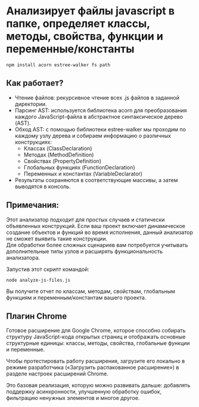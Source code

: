 # Анализирует файлы javascript в папке, определяет классы, методы, свойства, функции и переменные/константы
```shell
npm install acorn estree-walker fs path
```
## Как работает?
- Чтение файлов: рекурсивное чтение всех .js файлов в заданной директории.
- Парсинг AST: используется библиотека acorn для преобразования каждого JavaScript-файла в абстрактное синтаксическое дерево (AST).
- Обход AST: с помощью библиотеки estree-walker мы проходим по каждому узлу дерева и собираем информацию о различных конструкциях:
  - Классах (ClassDeclaration)
  - Методах (MethodDefinition)
  - Свойствах (PropertyDefinition)
  - Глобальных функциях (FunctionDeclaration)
  - Переменных и константах (VariableDeclarator)
- Результаты сохраняются в соответствующие массивы, а затем выводятся в консоль.
## Примечания:
Этот анализатор подходит для простых случаев и статически объявленных конструкций. Если ваш проект включает динамическое создание объектов и функций во время исполнения, данный анализатор не сможет выявить такие конструкции.  
Для обработки более сложных сценариев вам потребуется учитывать дополнительные типы узлов и расширять функциональность анализатора.   

Запустив этот скрипт командой:

```shell
node analyze-js-files.js
```

Вы получите отчет по классам, методам, свойствам, глобальным функциям и переменным/константам вашего проекта.

## Плагин Chrome
Готовое расширение для Google Chrome, которое способно собирать структуру JavaScript-кода открытых страниц и отображать основные структурные единицы: классы, методы, свойства, глобальные функции и переменные.

Чтобы протестировать работу расширения, загрузите его локально в режиме разработчика («Загрузить распакованное расширение») в разделе настроек расширений Chrome.

Это базовая реализация, которую можно развивать дальше: добавлять поддержку асинхронности, улучшенную обработку ошибок, фильтрацию ненужных элементов и многое другое.
